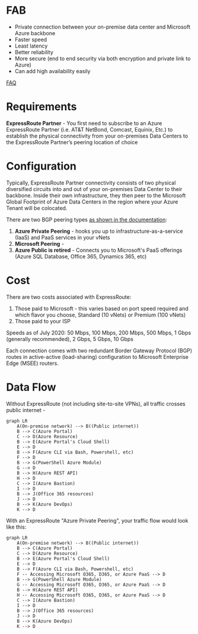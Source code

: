 # FAB 
- Private connection between your on-premise data center and Microsoft Azure backbone
- Faster speed
- Least latency
- Better reliability
- More secure (end to end security via both encryption and private link to Azure)
- Can add high availability easily

[FAQ](https://docs.microsoft.com/en-us/azure/expressroute/expressroute-faqs)

# Requirements
**ExpressRoute Partner** - You first need to subscribe to an Azure ExpressRoute Partner (i.e.
AT&T NetBond, Comcast, Equinix, Etc.) to establish the physical connectivity from your on-premises
Data Centers to the ExpressRoute Partner’s peering location of choice

# Configuration
Typically, ExpressRoute Partner connectivity consists of two physical diversified circuits into and out of
your on-premises Data Center to their backbone. Inside their own infrastructure, they then peer to the Microsoft Global
Footprint of Azure Data Centers in the region where your Azure Tenant will be colocated.

There are two BGP peering types [as shown in the documentation](https://docs.microsoft.com/en-us/azure/expressroute/expressroute-circuit-peerings): 
1. **Azure Private Peering** - hooks you up to infrastructure-as-a-service (IaaS) and PaaS services in your vNets
1. **Microsoft Peering** - 
1. **Azure Public is retired** - Connects you to Microsoft's PaaS offerings (Azure SQL Database, Office 365, Dynamics 365, etc)

# Cost
There are two costs associated with ExpressRoute:
1. Those paid to Microsoft - this varies based on port speed required and which flavor you choose, Standard (10 vNets) or Premium (100 vNets)
1. Those paid to your ISP

Speeds as of July 2020: 50 Mbps, 100 Mbps, 200 Mbps, 500 Mbps, 1 Gbps (generally recommended), 2 Gbps, 5 Gbps, 10 Gbps

Each connection comes with two redundant Border Gateway Protocol (BGP) routes in active-active (load-sharing) configuration to Microsoft Enterprise Edge (MSEE) routers. 

# Data Flow
Without ExpressRoute (not including site-to-site VPNs), all traffic crosses public internet - 
```mermaid
graph LR
    A(On-premise network) --> B((Public internet))
    B --> C(Azure Portal)
    C --> D(Azure Resource)
    B --> E(Azure Portal's Cloud Shell)
    E --> D
    B --> F(Azure CLI via Bash, Powershell, etc)
    F --> D
    B --> G(PowerShell Azure Module)
    G --> D
    B --> H(Azure REST API)
    H --> D
    C --> I(Azure Bastion)
    I --> D
    B --> J(Office 365 resources)
    J --> D
    B --> K(Azure DevOps)
    K --> D
```    

With an ExpressRoute "Azure Private Peering", your traffic flow would look like this:
```mermaid
graph LR
    A(On-premise network) --> B((Public internet))
    B --> C(Azure Portal)
    C --> D(Azure Resource)
    B --> E(Azure Portal's Cloud Shell)
    E --> D
    B --> F(Azure CLI via Bash, Powershell, etc)
    F -- Accessing Microsoft O365, D365, or Azure PaaS --> D
    B --> G(PowerShell Azure Module)
    G -- Accessing Microsoft O365, D365, or Azure PaaS --> D
    B --> H(Azure REST API)
    H -- Accessing Microsoft O365, D365, or Azure PaaS --> D
    C --> I(Azure Bastion)
    I --> D
    B --> J(Office 365 resources)
    J --> D
    B --> K(Azure DevOps)
    K --> D
```    
